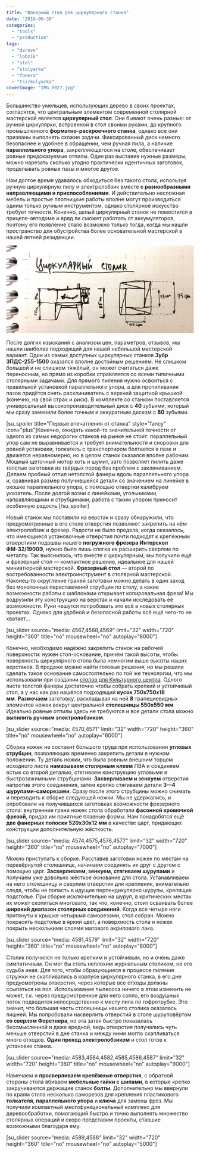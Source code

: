 ```yaml
---
title: "Фанерный стол для циркулярного станка"
date: "2016-06-30"
categories: 
  - "tools"
  - "production"
tags: 
  - "derevo"
  - "lobzik"
  - "stol"
  - "stolyarka"
  - "fanera"
  - "tsirkulyarka"
coverImage: "IMG_0927.jpg"
---
```


Большинство умельцев, использующих дерево в своих проектах, согласятся, что центральным элементом современной столярной мастерской является **циркулярный стол**. Они бывают очень разные: от ручной циркулярки, встроенной в стол своими руками, до крупного промышленного **форматно-раскроечного станка**, однако все они призваны выполнять схожие задачи. Фиксированный диск намного безопаснее и удобнее в обращении, чем ручная пила, а наличие **параллельного упора**, закрепляющегося на столе, обеспечивает ровные предсказуемые отпилы. Один раз выставив нужные размеры, можно нарезать сколько угодно практически идентичных заготовок, проделывать ровные пазы и многое другое.

Нам долгое время удавалось обходиться без такого стола, используя ручную циркулярную пилу и электролобзик вместе **с разнообразными направляющими и приспособлениями**. И действительно несложная мебель и простые плотницкие работы вполне могут производиться одним только ручным инструментом, однако столярное искусство требует точности. Конечно, целый циркулярный станок не поместится в прицепе-автодоме и вряд ли сможет работать от аккумуляторов, поэтому его появление стало возможно только тогда, когда мы нашли пространство для обустройства более основательной мастерской в нашей летней резиденции.

![wWD9L9Umv9c](images/wWD9L9Umv9c.jpg)

После долгих изысканий с анализом цен, параметров, отзывов, мы нашли наиболее подходящий для нашей небольшой мастерской вариант. Один из самых доступных циркулярных станков **Зубр ЗПДС-255-1500** оказался вполне достойным решением. Не слишком большой и не слишком тяжёлый, он может считаться даже переносным, но прямо из коробки справляется со всеми типичными столярными задачами. Для прямого пиления нужно освоиться с правильной установкой параллельного упора, а для пропиливания пазов придётся снять расклиниватель с верхней защитной крышкой (конечно, на свой страх и риск). В комплекте со станком поставляется универсальный высокопроизводительный диск с **40** зубьями, который мы сразу заменили более точным и аккуратным диском с **80** зубьями.

\[su\_spoiler title="Первые впечатления от станка" style="fancy" icon="plus"\]Конечно, ожидать какой-то значительной точности от одного из самых недорогих станков на рынке не стоит: параллельный упор сам не выравнивается и требует внимательности и сноровки для ровной установки, толкатель с транспортиром болтается в пазе и движется неравномерно, но в целом станок оказался вполне рабочим. Мощный щеточный мотор хоть и шумит, зато позволяет пилить даже толстые заготовки из твёрдых пород без проблем с заклиниванием. Делаем пробный отпил нетолстой фанеры вдоль параллельного упора и, сравнивая размер получившейся детали со значением на линейке в окошке параллельного упора, с помощью отвертки калибруем указатель. После долгой возни с линейками, угольниками, направляющими и струбцинами, работа с таким упором приносит особенную радость.\[/su\_spoiler\]

Новый станок мы поставили на верстак и сразу обнаружили, что предусмотренные в его столе отверстия позволяют закрепить на нём электролобзик и фрезер. Радости не было предела, когда оказалось, что имеющиеся установочные отверстия почти подходят к крепёжным отверстиям подошвы нашего **погружного фрезера Интерскол ФМ-32/1900Э**, нужно было лишь слегка их расширить сверлом по металлу. Так выяснилось, что вместе с циркулярным, мы получили ещё и фрезерный стол — компактное решение, идеальное для нашей миниатюрной мастерской. **Фрезерный стол** — второй по востребованности электроинструмент в столярной мастерской. Наконец-то скругление граней заготовки можно делать в один заход без монотонных переставлений струбцин по столу, а какие возможности работы с шаблонами открывает копировальная фреза! Мы водрузили эту конструкцию на верстак и начали исследовать её возможности. Руки чешутся попробовать это всё в новых столярных проектах. Однако для удобной и безопасной работы всё ещё чего-то не хватает...

\[su\_slider source="media: 4567,4568,4569" limit="32" width="720" height="360" title="no" mousewheel="no" autoplay="8000"\]

Конечно, необходимо надёжно закрепить станок на рабочей поверхности: нужен стол-основание, причём такой высоты, чтобы поверхность циркулярного стола была немногим выше высоты наших верстаков. В продаже можно найти готовые решения, но мы решили сделать такое основание самостоятельно по той же технологии, что мы использовали при создании [столов для Культурного центра](http://ooley.ru/stoly-iz-odnogo-lista-fanery-svoimi-rukami/). Одного листа толстой фанеры достаточно чтобы собрать крепкий и устойчивый стол, а у нас как раз нашёлся подходящий **кусок 750х750х18 мм**. **Размечаем** заготовку, раскладывая на ней **8** трапециевидных элементов ножек вокруг центральной **столешницы 550х550 мм**. Идеально ровные отпилы здесь не требуются и все детали стола можно **выпилить ручным электролобзиком**.

\[su\_slider source="media: 4570,4571" limit="32" width="720" height="360" title="no" mousewheel="no" autoplay="6000"\]

Сборка ножек не составит большого труда при использовании **угловых струбцин**, позволяющих временно закрепить детали в нужном положении. Ту деталь ножки, что была ровным внешним торцом исходного листа **намазываем столярным клеем** ПВА и соединяем встык со второй деталью, стягиваем конструкцию угловыми и быстрозажимными струбцинами. **Засверливаем и зенкуем** отверстия напротив этого соединения, затем крепко стягиваем детали **3—4 шурупами-саморезами**. Сразу после этого струбцины можно снимать и переходить к сборке следующей ножки. Мы не удержались, и опробовали на получившихся заготовках возможности фрезерного стола: внутренние грани ножек стола обработали **фасонной кромочной фрезой**, придав им приятные плавные формы. Нам понадобятся ещё **две фанерных полоски 520х30х12 мм** в качестве царг, придающих конструкции дополнительную жёсткость.

\[su\_slider source="media: 4574,4575,4576,4577" limit="32" width="720" height="360" title="no" mousewheel="no" autoplay="7000"\]

Можно приступать к сборке. Расставив заготовки ножек по местам на перевёрнутой столешнице, начинаем соединять их друг с другом с помощью царг. **Засверливаем, зенкуем, стягиваем шурупами** и получаем уже довольно жёсткое основание для стола. Устанавливаем на него столешницу и сверлим отверстия для крепления, внимательно следя, чтобы не попасть в идущие перпендикулярно шурупы, крепящие подстолье. При сборке исключительно на шуруп, в критических местах их может скопиться многовато, так что, конечно, стоит осваивать более **широкий диапазон столярных соединений**. Когда все четыре ноги притянуты к крышке четырьмя саморезами, стол собран. Можно покрасить подстолье в яркий цвет, а поверхность стола и ножек покрыть несколькими слоями матового акрилового лака.

\[su\_slider source="media: 4581,4579" limit="32" width="720" height="360" title="no" mousewheel="no" autoplay="8000"\]

Столик получился не только крепким и устойчивым, но и очень даже симпатичным. Он мог бы стать неплохим журнальным столиком, но его судьба иная. Для того, чтобы образующиеся в процессе пиления стружки не скапливались в корпусе циркулярного станка, в его дне предусмотрены отверстия, через которые все отходы должны ссыпаться на пол. Использование пылесоса ничего в этом изменить не может, т.к. через предусмотренное для него сопло, его воздушных поток подводится непосредственно к месту пила по гофротрубке. Это значит, что большая часть столешницы нашего столика оказалась лишней. Мы попробовали насверлить отверстий в столе шуруповёртом **со сверлом Форстнера**, но эта затея быстро показалась бессмысленной и даже вредной, ведь отверстия получались чуть меньше отверстий в дне станка и между ними могло скапливаться много отходов. **Один проход электролобзиком** и стол готов к установке станка.

\[su\_slider source="media: 4583,4584,4582,4585,4586,4587" limit="32" width="720" height="360" title="no" mousewheel="no" autoplay="9000"\]

Намечаем и **просверливаем крепёжные отверстия**, с обратной стороны стола вбиваем **мебельные гайки с шипами**, в которые крепко закручиваются держащие станок **болты**. Дополнительно мы ввернули по краям стола несколько саморезов для крепления пластикового **толкателя**, **параллельного упора** и **ключа** для замены фрез. Мы получили компактный многофункциональный комплекс для деревообработки, помогающий быстро и точно выполнять множество столярных операций и скоро представим проекты, ставшие возможными благодаря ему.

\[su\_slider source="media: 4589,4588" limit="32" width="720" height="360" title="no" mousewheel="no" autoplay="5000"\]
